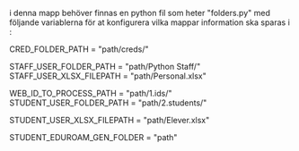 i denna mapp behöver finnas en python fil som heter "folders.py" med följande variablerna för at konfigurera
vilka mappar information ska sparas i :

CRED_FOLDER_PATH = "path/creds/"

STAFF_USER_FOLDER_PATH = "path/Python Staff/"
STAFF_USER_XLSX_FILEPATH = "path/Personal.xlsx"

WEB_ID_TO_PROCESS_PATH = "path/1.ids/"
STUDENT_USER_FOLDER_PATH = "path/2.students/"

STUDENT_USER_XLSX_FILEPATH = "path/Elever.xlsx"

STUDENT_EDUROAM_GEN_FOLDER = "path"